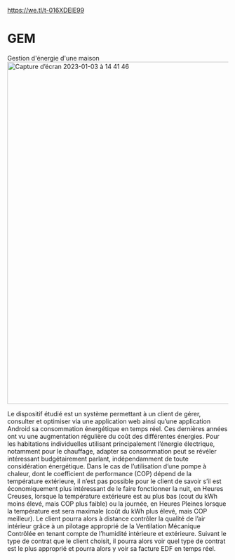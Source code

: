 https://we.tl/t-016XDElE99
# GEM
Gestion d'énergie d'une maison
<img width="777" alt="Capture d’écran 2023-01-03 à 14 41 46" src="https://user-images.githubusercontent.com/86846166/210369200-88010806-dcac-426c-889d-44a627e5d5c7.png">


Le dispositif étudié est un système permettant à un client de gérer, consulter et optimiser via une application web ainsi qu’une application Android sa consommation énergétique en temps réel.
Ces dernières années ont vu une augmentation régulière du coût des différentes énergies. Pour les habitations individuelles utilisant principalement l’énergie électrique, notamment pour le chauffage, adapter sa consommation peut se révéler intéressant budgétairement parlant, indépendamment de toute considération énergétique. 
Dans le cas de l’utilisation d’une pompe à chaleur, dont le coefficient de performance (COP) dépend de la température extérieure, il n’est pas possible pour le client de savoir s’il est économiquement plus intéressant de le faire fonctionner la nuit, en Heures Creuses, lorsque la température extérieure est au plus bas (cout du kWh moins élevé, mais COP plus faible) ou la journée, en Heures Pleines lorsque la température est sera maximale (coût du kWh plus élevé, mais COP meilleur).
Le client pourra alors à distance contrôler la qualité de l’air intérieur grâce à un pilotage approprié de la Ventilation Mécanique Contrôlée en tenant compte de l’humidité intérieure et extérieure. Suivant le type de contrat que le client choisit, il pourra alors voir quel type de contrat est le plus approprié et pourra alors y voir sa facture EDF en temps réel.
